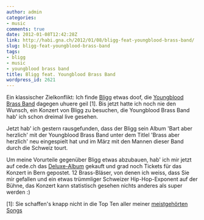 ```yaml
---
author: admin
categories:
- music
comments: true
date: 2012-01-08T12:42:28Z
link: http://habi.gna.ch/2012/01/08/bligg-feat-youngblood-brass-band/
slug: bligg-feat-youngblood-brass-band
tags:
- bligg
- music
- youngblood brass band
title: Bligg feat. Youngblood Brass Band
wordpress_id: 2621
---
```


Ein klassischer Zielkonflikt: Ich finde [Bligg](http://bligg.ch) etwas doof, die [Youngblood Brass Band](http://www.youngbloodbrassband.com/) dagegen uhuere geil [1]. Bis jetzt hatte ich noch nie den Wunsch, ein Konzert von Bligg zu besuchen, die Youngblood Brass Band hab' ich schon dreimal live gesehen.




Jetzt hab' ich gestern rausgefunden, dass der Bligg sein Album 'Bart aber herzlich' mit der Youngblood Brass Band unter dem Titlel 'Brass aber herzlich' neu eingespielt hat und im März mit den Mannen dieser Band durch die Schweiz tourt.




Um meine Vorurteile gegenüber Bligg etwas abzubauen, hab' ich mir jetzt auf cede.ch das [Deluxe-Album](http://www.cede.ch/en/music-cd/frames/frameset.cfm?aobj=917458) gekauft und grad noch Tickets für das Konzert in Bern gepostet. 12 Brass-Bläser, von denen ich weiss, dass Sie mir gefallen und ein etwas trümmliger Schweizer Hip-Hop-Exponent auf der Bühne, das Konzert kann statistisch gesehen nichts anderes als super werden :)




[1]: Sie schaffen's knapp nicht in die Top Ten aller meiner [meistgehörten Songs](http://www.last.fm/user/habi)
